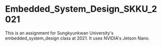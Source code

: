 # Embedded_System_Design_SKKU_2021
This is an assignment for Sungkyunkwan University's embedded_system_design class at 2021. It uses NVIDIA's Jetson Nano.
